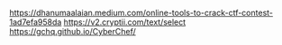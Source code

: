 https://dhanumaalaian.medium.com/online-tools-to-crack-ctf-contest-1ad7efa958da
https://v2.cryptii.com/text/select
https://gchq.github.io/CyberChef/